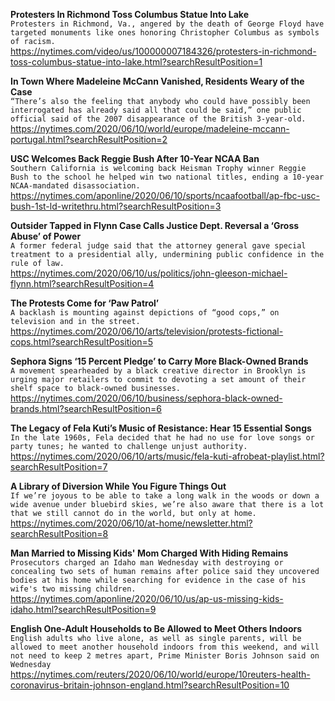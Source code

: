 **Protesters In Richmond Toss Columbus Statue Into Lake**\
`Protesters in Richmond, Va., angered by the death of George Floyd have targeted monuments like ones honoring Christopher Columbus as symbols of racism.`\
https://nytimes.com/video/us/100000007184326/protesters-in-richmond-toss-columbus-statue-into-lake.html?searchResultPosition=1

**In Town Where Madeleine McCann Vanished, Residents Weary of the Case**\
`“There’s also the feeling that anybody who could have possibly been interrogated has already said all that could be said,” one public official said of the 2007 disappearance of the British 3-year-old.`\
https://nytimes.com/2020/06/10/world/europe/madeleine-mccann-portugal.html?searchResultPosition=2

**USC Welcomes Back Reggie Bush After 10-Year NCAA Ban**\
`Southern California is welcoming back Heisman Trophy winner Reggie Bush to the school he helped win two national titles, ending a 10-year NCAA-mandated disassociation.`\
https://nytimes.com/aponline/2020/06/10/sports/ncaafootball/ap-fbc-usc-bush-1st-ld-writethru.html?searchResultPosition=3

**Outsider Tapped in Flynn Case Calls Justice Dept. Reversal a ‘Gross Abuse’ of Power**\
`A former federal judge said that the attorney general gave special treatment to a presidential ally, undermining public confidence in the rule of law.`\
https://nytimes.com/2020/06/10/us/politics/john-gleeson-michael-flynn.html?searchResultPosition=4

**The Protests Come for ‘Paw Patrol’**\
`A backlash is mounting against depictions of “good cops,” on television and in the street.`\
https://nytimes.com/2020/06/10/arts/television/protests-fictional-cops.html?searchResultPosition=5

**Sephora Signs ‘15 Percent Pledge’ to Carry More Black-Owned Brands**\
`A movement spearheaded by a black creative director in Brooklyn is urging major retailers to commit to devoting a set amount of their shelf space to black-owned businesses.`\
https://nytimes.com/2020/06/10/business/sephora-black-owned-brands.html?searchResultPosition=6

**The Legacy of Fela Kuti’s Music of Resistance: Hear 15 Essential Songs**\
`In the late 1960s, Fela decided that he had no use for love songs or party tunes; he wanted to challenge unjust authority.`\
https://nytimes.com/2020/06/10/arts/music/fela-kuti-afrobeat-playlist.html?searchResultPosition=7

**A Library of Diversion While You Figure Things Out**\
`If we’re joyous to be able to take a long walk in the woods or down a wide avenue under bluebird skies, we’re also aware that there is a lot that we still cannot do in the world, but only at home.`\
https://nytimes.com/2020/06/10/at-home/newsletter.html?searchResultPosition=8

**Man Married to Missing Kids' Mom Charged With Hiding Remains**\
`Prosecutors charged an Idaho man Wednesday with destroying or concealing two sets of human remains after police said they uncovered bodies at his home while searching for evidence in the case of his wife's two missing children.`\
https://nytimes.com/aponline/2020/06/10/us/ap-us-missing-kids-idaho.html?searchResultPosition=9

**English One-Adult Households to Be Allowed to Meet Others Indoors**\
`English adults who live alone, as well as single parents, will be allowed to meet another household indoors from this weekend, and will not need to keep 2 metres apart, Prime Minister Boris Johnson said on Wednesday`\
https://nytimes.com/reuters/2020/06/10/world/europe/10reuters-health-coronavirus-britain-johnson-england.html?searchResultPosition=10

